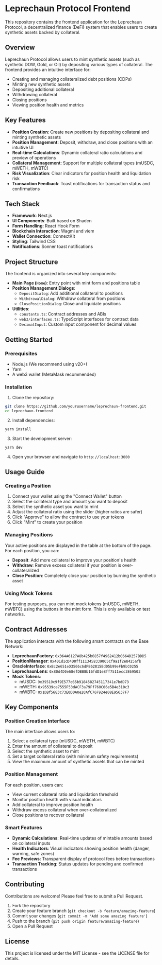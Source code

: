 # Leprechaun Protocol Frontend

This repository contains the frontend application for the Leprechaun Protocol, a decentralized finance (DeFi) system that enables users to create synthetic assets backed by collateral.

## Overview

Leprechaun Protocol allows users to mint synthetic assets (such as synthetic DOW, Gold, or Oil) by depositing various types of collateral. The frontend provides an intuitive interface for:

- Creating and managing collateralized debt positions (CDPs)
- Minting new synthetic assets
- Depositing additional collateral
- Withdrawing collateral
- Closing positions
- Viewing position health and metrics

## Key Features

- **Position Creation**: Create new positions by depositing collateral and minting synthetic assets
- **Position Management**: Deposit, withdraw, and close positions with an intuitive UI
- **Real-time Calculations**: Dynamic collateral ratio calculations and preview of operations
- **Collateral Management**: Support for multiple collateral types (mUSDC, mWETH, mWBTC)
- **Risk Visualization**: Clear indicators for position health and liquidation risk
- **Transaction Feedback**: Toast notifications for transaction status and confirmations

## Tech Stack

- **Framework**: Next.js
- **UI Components**: Built based on Shadcn
- **Form Handling**: React Hook Form
- **Blockchain Interaction**: Wagmi and viem
- **Wallet Connection**: ConnectKit
- **Styling**: Tailwind CSS
- **Notifications**: Sonner toast notifications

## Project Structure

The frontend is organized into several key components:

- **Main Page (`Home`)**: Entry point with mint form and positions table
- **Position Management Dialogs**:
  - `DepositDialog`: Add additional collateral to positions
  - `WithdrawalDialog`: Withdraw collateral from positions
  - `ClosePositionDialog`: Close and liquidate positions
- **Utilities**:
  - `constants.ts`: Contract addresses and ABIs
  - `web3/interfaces.ts`: TypeScript interfaces for contract data
  - `DecimalInput`: Custom input component for decimal values

## Getting Started

### Prerequisites

- Node.js (We recommend using v20+)
- Yarn
- A web3 wallet (MetaMask recommended)

### Installation

1. Clone the repository:

```bash
git clone https://github.com/yourusername/leprechaun-frontend.git
cd leprechaun-frontend
```

2. Install dependencies:

```bash
yarn install
```

3. Start the development server:

```bash
yarn dev
```

4. Open your browser and navigate to `http://localhost:3000`

## Usage Guide

### Creating a Position

1. Connect your wallet using the "Connect Wallet" button
2. Select the collateral type and amount you want to deposit
3. Select the synthetic asset you want to mint
4. Adjust the collateral ratio using the slider (higher ratios are safer)
5. Click "Approve" to allow the contract to use your tokens
6. Click "Mint" to create your position

### Managing Positions

Your active positions are displayed in the table at the bottom of the page. For each position, you can:

- **Deposit**: Add more collateral to improve your position's health
- **Withdraw**: Remove excess collateral if your position is over-collateralized
- **Close Position**: Completely close your position by burning the synthetic asset

### Using Mock Tokens

For testing purposes, you can mint mock tokens (mUSDC, mWETH, mWBTC) using the buttons in the mint form. This is only available on test networks.

## Contract Addresses

The application interacts with the following smart contracts on the Base Network:

- **LeprechaunFactory**: `0x364A6127A8b425b6857f4962412b0664D257BDD5`
- **PositionManager**: `0x401d1cD4D0ff1113458339065Cf9a1f2e8425afb`
- **OracleInterface**: `0xBc2e651eD3566c6dF862815Ed05b99eFb9bC0255`
- **LeprechaunLens**: `0x80d4D0e68efDBB8b16fdD1e8ff7511ecc3869503`
- **Mock Tokens**:
  - mUSDC: `0x39510c9f9E577c65b9184582745117341e7bdD73`
  - mWETH: `0x95539ce7555F53dACF3a79Ff760C06e5B4e310c3`
  - mWBTC: `0x1DBf5683c73E0D0A0e20AfC76F924e08E95637F7`

## Key Components

### Position Creation Interface

The main interface allows users to:

1. Select a collateral type (mUSDC, mWETH, mWBTC)
2. Enter the amount of collateral to deposit
3. Select the synthetic asset to mint
4. Set a target collateral ratio (with minimum safety requirements)
5. View the maximum amount of synthetic assets that can be minted

### Position Management

For each position, users can:

- View current collateral ratio and liquidation threshold
- Monitor position health with visual indicators
- Add collateral to improve position health
- Withdraw excess collateral when over-collateralized
- Close positions to recover collateral

### Smart Features

- **Dynamic Calculations**: Real-time updates of mintable amounts based on collateral inputs
- **Health Indicators**: Visual indicators showing position health (danger, warning, safe zones)
- **Fee Previews**: Transparent display of protocol fees before transactions
- **Transaction Tracking**: Status updates for pending and confirmed transactions

## Contributing

Contributions are welcome! Please feel free to submit a Pull Request.

1. Fork the repository
2. Create your feature branch (`git checkout -b feature/amazing-feature`)
3. Commit your changes (`git commit -m 'Add some amazing feature'`)
4. Push to the branch (`git push origin feature/amazing-feature`)
5. Open a Pull Request

## License

This project is licensed under the MIT License - see the LICENSE file for details.
